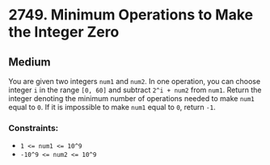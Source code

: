 # 2749. Minimum Operations to Make the Integer Zero

## Medium

You are given two integers `num1` and `num2`. In one operation, you can choose integer `i` in the range `[0, 60]` and
subtract `2^i + num2` from `num1`. Return the integer denoting the minimum number of operations needed to make `num1`
equal to `0`. If it is impossible to make `num1` equal to `0`, return `-1`.

### Constraints:

- `1 <= num1 <= 10^9`
- `-10^9 <= num2 <= 10^9`
